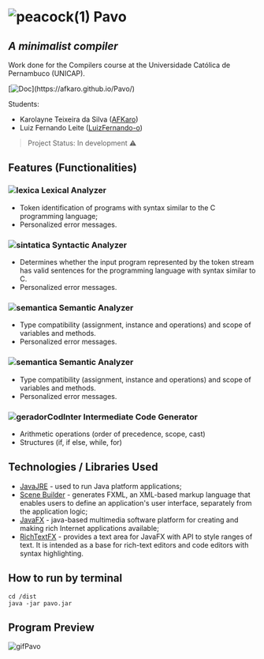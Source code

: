 # ![peacock(1)](https://user-images.githubusercontent.com/58193125/111029765-30858580-83dd-11eb-8626-ee9465888424.png) Pavo 
## _A minimalist compiler_
Work done for the Compilers course at the Universidade Católica de Pernambuco (UNICAP).

[![Doc](https://img.shields.io/static/v1?label=Documentation&message=1.0.0&color=blue&style=for-the-badge")](https://afkaro.github.io/Pavo/)

Students:
- Karolayne Teixeira da Silva ([AFKaro](https://github.com/AFKaro))
- Luiz Fernando Leite ([LuizFernando-o](https://github.com/LuizFernando-o))

> Project Status: In development :warning:

## Features (Functionalities)
### ![lexica](https://user-images.githubusercontent.com/70172712/120956577-3663dc00-c72a-11eb-99fa-70c4e3b59a0c.png) Lexical Analyzer 
- Token identification of programs with syntax similar to the C programming language;
- Personalized error messages.
### ![sintatica](https://user-images.githubusercontent.com/70172712/120956626-5398aa80-c72a-11eb-8442-8a1aa082bcf9.png) Syntactic Analyzer
- Determines whether the input program represented by the token stream has valid sentences for the programming language with syntax similar to C.
- Personalized error messages.
### ![semantica](https://user-images.githubusercontent.com/58193125/122065197-20a88380-cdc8-11eb-8077-06262fc48366.png) Semantic Analyzer
- Type compatibility (assignment, instance and operations) and scope of variables and methods.
- Personalized error messages.
### ![semantica](https://user-images.githubusercontent.com/58193125/122065197-20a88380-cdc8-11eb-8077-06262fc48366.png) Semantic Analyzer
- Type compatibility (assignment, instance and operations) and scope of variables and methods.
- Personalized error messages.
### ![geradorCodInter](https://user-images.githubusercontent.com/58193125/122065280-3158f980-cdc8-11eb-8995-b46a5b05a4ee.png) Intermediate Code Generator
- Arithmetic operations (order of precedence, scope, cast)
- Structures (if, if else, while, for)

## Technologies / Libraries Used 

- [JavaJRE] - used to run Java platform applications; 
- [Scene Builder] - generates FXML, an XML-based markup language that enables users to define an application's user interface, separately from the application logic;
- [JavaFX] - java-based multimedia software platform for creating and making rich Internet applications available;
- [RichTextFX] - provides a text area for JavaFX with API to style ranges of text. It is intended as a base for rich-text editors and code editors with syntax highlighting.

## How to run by terminal 
```
cd /dist
java -jar pavo.jar
```

## Program Preview
![gifPavo](https://user-images.githubusercontent.com/70172712/120958221-a031b500-c72d-11eb-878e-dc2083f84df7.gif)

[//]: # (These are reference links used in the body of this note and get stripped out when the markdown processor does its job. There is no need to format nicely because it shouldn't be seen. Thanks SO - http://stackoverflow.com/questions/4823468/store-comments-in-markdown-syntax)

   [JavaJRE]: <https://www.java.com/pt-BR/download/manual.jsp>
   [Scene Builder]: <https://gluonhq.com/products/scene-builder/>
   [JavaFX]: <https://openjfx.io/>
   [RichTextFX]: <https://github.com/FXMisc/RichTextFX>

